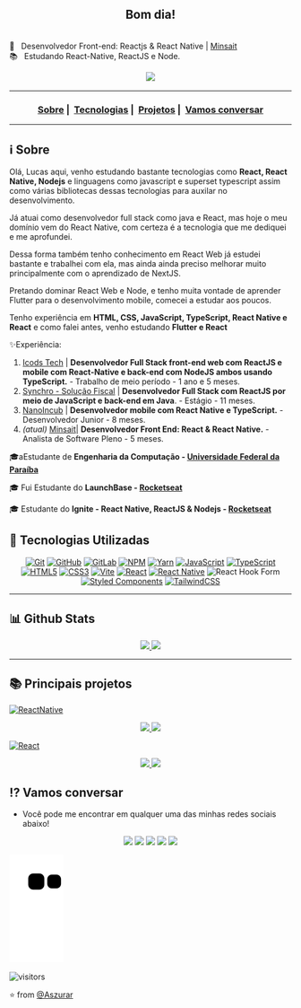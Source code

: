 <h2 align="center">Bom dia!</h2>


 <br/> :purple_heart: &nbsp; Desenvolvedor Front-end: Reactjs & React Native | [Minsait](https://www.minsait.com/pt)
 <br/> 📚 &nbsp; Estudando React-Native, ReactJS e Node.
 <br/>

 <div align="center">
  <img height="165em" src="https://github-profile-summary-cards.vercel.app/api/cards/profile-details?username=Aszurar&theme=highcontrast"/>
 </div>
 
___

<h3 align="center">
 <a href="#information_source-sobre">Sobre</a>&nbsp;|&nbsp;
 <a href="#rocket-tecnologias-utilizadas">Tecnologias</a>&nbsp;|&nbsp; 
 <a href="#-📚-Principais projetos">Projetos</a>&nbsp;|&nbsp; 
 <a href="#interrobang-motivo">Vamos conversar</a>

___

## :information_source: Sobre

 <p> Olá, Lucas aqui, venho estudando bastante tecnologias como <b>React, React Native, Nodejs</b> e linguagens como javascript e superset typescript assim como várias bibliotecas dessas tecnologias para auxilar no desenvolvimento. </p>
 <p> Já atuai como desenvolvedor full stack como java e React, mas hoje o meu domínio vem do React Native, com certeza é a tecnologia que me dediquei e me aprofundei. </p> 
 <p> Dessa forma também tenho conhecimento em React Web já estudei bastante e trabalhei com ela, mas ainda ainda preciso melhorar muito principalmente com o aprendizado de NextJS. </p> 
 <p> Pretando dominar React Web e Node, e tenho muita vontade de aprender Flutter para o desenvolvimento mobile, comecei a estudar aos poucos. </p>
  
 <p> Tenho experiência em <b>HTML, CSS, JavaScript, TypeScript, React Native e React</b> e como falei antes, venho estudando <b>Flutter e React</b></p>
  
 ✨Experiência:
 1. [Icods Tech](https://www.icods.com.br/) | **Desenvolvedor Full Stack front-end web com ReactJS e mobile com React-Native e back-end com NodeJS ambos usando TypeScript.** - Trabalho de meio período - 1 ano e 5 meses.
 2. [Synchro - Solução Fiscal](https://www.synchro.com.br/) | **Desenvolvedor Full Stack com ReactJS por meio de JavaScript e back-end em Java**. - Estágio - 11 meses.
 3. [NanoIncub](https://nanoincub.com.br/) | **Desenvolvedor mobile com React Native e TypeScript.** - Desenvolvedor Junior - 8 meses.
 4. _(atual)_ [Minsait](https://www.minsait.com/pt)| **Desenvolvedor Front End: React & React Native.** - Analista de Software Pleno - 5 meses.

🎓aEstudante de **Engenharia da Computação - [Universidade Federal da Paraíba](https://www.ufpb.br/)**
 
🎓 Fui Estudante do **LaunchBase - [Rocketseat](https://rocketseat.com.br/launchbase)**

🎓 Estudante do **Ignite - React Native, ReactJS & Nodejs - [Rocketseat](https://rocketseat.com.br/ignite)**


## :rocket: Tecnologias Utilizadas

 <div align="center">
  
[![Git](https://img.shields.io/badge/git-%23F05033.svg?style=for-the-badge&logo=git&logoColor=white)](https://git-scm.com/) [![GitHub](https://img.shields.io/badge/github-%23121011.svg?style=for-the-badge&logo=github&logoColor=white)](https://github.com/Aszurar)  [![GitLab](https://img.shields.io/badge/gitlab-%23181717.svg?style=for-the-badge&logo=gitlab&logoColor=white)](https://about.gitlab.com/) [![NPM](https://img.shields.io/badge/NPM-%23CB3837.svg?style=for-the-badge&logo=npm&logoColor=white)](https://www.npmjs.com/) [![Yarn](https://img.shields.io/badge/yarn-%232C8EBB.svg?style=for-the-badge&logo=yarn&logoColor=white)](https://yarnpkg.com/) [![JavaScript](https://img.shields.io/badge/javascript-%23323330.svg?style=for-the-badge&logo=javascript&logoColor=%23F7DF1E)](https://www.javascript.com/) [![TypeScript](https://img.shields.io/badge/typescript-%23007ACC.svg?style=for-the-badge&logo=typescript&logoColor=white)](https://www.typescriptlang.org/) [![HTML5](https://img.shields.io/badge/html5-%23E34F26.svg?style=for-the-badge&logo=html5&logoColor=white)](https://developer.mozilla.org/pt-BR/docs/Web/HTML)  [![CSS3](https://img.shields.io/badge/css3-%231572B6.svg?style=for-the-badge&logo=css3&logoColor=white)](https://www.w3schools.com/css/) [![Vite](https://img.shields.io/badge/vite-%23646CFF.svg?style=for-the-badge&logo=vite&logoColor=white)](https://vitejs.dev/) [![React](https://img.shields.io/badge/react-%2320232a.svg?style=for-the-badge&logo=react&logoColor=%2361DAFB)](https://react.dev/)  [![React Native](https://img.shields.io/badge/react_native-%2320232a.svg?style=for-the-badge&logo=react&logoColor=%2361DAFB)](https://github.com/Aszurar)
![React Hook Form](https://img.shields.io/badge/React%20Hook%20Form-%23EC5990.svg?style=for-the-badge&logo=reacthookform&logoColor=white)
[![Styled Components](https://img.shields.io/badge/styled--components-DB7093?style=for-the-badge&logo=styled-components&logoColor=white)](https://styled-components.com/) [![TailwindCSS](https://img.shields.io/badge/tailwindcss-%2338B2AC.svg?style=for-the-badge&logo=tailwind-css&logoColor=white)](https://tailwindcss.com/)
  
</div>

___


## 📊 Github Stats 
<p align="center">
<a href="https://github.com/Aszurar?tab=repositories">
  <img height="180em" src="https://github-readme-stats-sigma-five.vercel.app/api?username=Aszurar&theme=highcontrast&show_icons=true&include_all_commits=true" />
  <img height="180em" src="https://github-readme-stats-sigma-five.vercel.app/api/top-langs/?username=Aszurar&theme=highcontrast&layout=compact&langs_count=10" />
 </a>
</p>

___

## 📚 Principais projetos
  
  [![ReactNative](https://img.shields.io/badge/-ReactNative-black?style=flat&logo=react&link=https://github.com/Aszurar)](https://github.com/Aszurar)
 <div display="flex" align="center">
   <a href="https://github.com/Aszurar/myskills">
    <img height="140em" src="https://github-readme-stats-sigma-five.vercel.app/api/pin/?username=Aszurar&theme=highcontrast&repo=myskills" />
   </a>
   
   <a href="https://github.com/Aszurar/imHere">
    <img height="140em" src="https://github-readme-stats-sigma-five.vercel.app/api/pin/?username=Aszurar&theme=highcontrast&repo=imHere" />
   </a>
 </div>

  [![React](https://img.shields.io/badge/-React-black?style=flat&logo=react&link=https://react.dev)](https://react.dev/)
 <div align="center">
   <a href="https://github.com/Aszurar/tododark">
    <img height="140em" src="https://github-readme-stats-sigma-five.vercel.app/api/pin/?username=Aszurar&theme=highcontrast&repo=tododark" />
   </a>
   <a href="https://github.com/Aszurar/igniteFeed">
    <img height="140em" src="https://github-readme-stats-sigma-five.vercel.app/api/pin/?username=Aszurar&theme=highcontrast&repo=igniteFeed" />
   </a>
 </div>
   </div>



## :interrobang: Vamos conversar

- Você pode me encontrar em qualquer uma das minhas redes sociais abaixo!


<div align="center">
<a href="https://github.com/Aszurar"><img src="https://img.shields.io/badge/-Github-%23333?style=for-the-badge&logo=github&logoColor=white" target="_blank"></a>  <a href="https://www.instagram.com/lucazura/" target="_blank"><img src="https://img.shields.io/badge/-Instagram-%23E4405F?style=for-the-badge&logo=instagram&logoColor=white" target="_blank"></a>  <a href="https://ricardozamboni.vercel.app/" target="_blank"><img src="https://img.shields.io/badge/Website-7289DA?style=for-the-badge&logo=googlechrome&logoColor=white" target="_blank"></a> <a href="https://www.linkedin.com/in/lucas-de-lima-azsura/" target="_blank"><img src="https://img.shields.io/badge/-LinkedIn-%230077B5?style=for-the-badge&logo=linkedin&logoColor=white" target="_blank"></a> <a href="mailto:lms.souza39@gmail.com"><img src="https://img.shields.io/badge/-Gmail-ff9800?style=for-the-badge&logo=gmail&logoColor=white" target="_blank"></a>  
</div>



   ![snake animation](https://github.com/Aszurar/Aszurar/blob/output/github-contribution-grid-snake2.svg)

 ![visitors](https://visitor-badge.laobi.icu/badge?page_id=Aszurar)
 
⭐️ from [@Aszurar](https://github.com/Aszurar)

